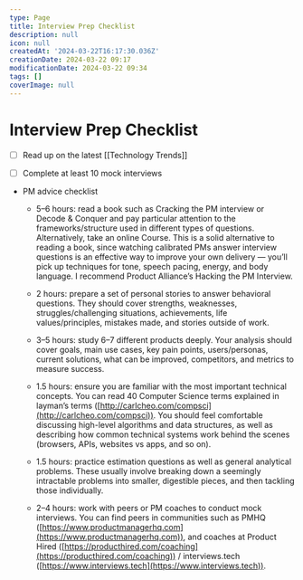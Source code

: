 ```yaml
---
type: Page
title: Interview Prep Checklist
description: null
icon: null
createdAt: '2024-03-22T16:17:30.036Z'
creationDate: 2024-03-22 09:17
modificationDate: 2024-03-22 09:34
tags: []
coverImage: null
---
```


# Interview Prep Checklist

- [ ] Read up on the latest [[Technology Trends]]

- [ ] Complete at least 10 mock interviews

- PM advice checklist

    - 5–6 hours: read a book such as Cracking the PM interview or Decode & Conquer and pay particular attention to the frameworks/structure used in different types of questions. Alternatively, take an online Course. This is a solid alternative to reading a book, since watching calibrated PMs answer interview questions is an effective way to improve your own delivery — you’ll pick up techniques for tone, speech pacing, energy, and body language. I recommend Product Alliance’s Hacking the PM Interview.

    - 2 hours: prepare a set of personal stories to answer behavioral questions. They should cover strengths, weaknesses, struggles/challenging situations, achievements, life values/principles, mistakes made, and stories outside of work.

    - 3–5 hours: study 6–7 different products deeply. Your analysis should cover goals, main use cases, key pain points, users/personas, current solutions, what can be improved, competitors, and metrics to measure success.

    - 1.5 hours: ensure you are familiar with the most important technical concepts. You can read 40 Computer Science terms explained in layman’s terms ([http://carlcheo.com/compsci](http://carlcheo.com/compsci)). You should feel comfortable discussing high-level algorithms and data structures, as well as describing how common technical systems work behind the scenes (browsers, APIs, websites vs apps, and so on).

    - 1.5 hours: practice estimation questions as well as general analytical problems. These usually involve breaking down a seemingly intractable problems into smaller, digestible pieces, and then tackling those individually.

    - 2–4 hours: work with peers or PM coaches to conduct mock interviews. You can find peers in communities such as PMHQ ([https://www.productmanagerhq.com](https://www.productmanagerhq.com)), and coaches at Product Hired ([https://producthired.com/coaching](https://producthired.com/coaching)) / interviews.tech ([https://www.interviews.tech](https://www.interviews.tech)).

